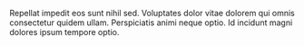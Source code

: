Repellat impedit eos sunt nihil sed. Voluptates dolor vitae dolorem qui omnis consectetur quidem ullam. Perspiciatis animi neque optio. Id incidunt magni dolores ipsum tempore optio.